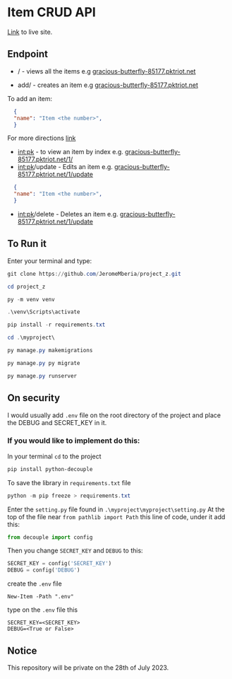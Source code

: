 # Item CRUD API

[Link](https://gracious-butterfly-85177.pktriot.net/) to live site.

## Endpoint

- / - views all the items e.g [gracious-butterfly-85177.pktriot.net](https://gracious-butterfly-85177.pktriot.net/)

- add/ - creates an item e.g [gracious-butterfly-85177.pktriot.net](https://gracious-butterfly-85177.pktriot.net/add/)
  
To add an item:

```json
  {
  "name": "Item <the number>",
  }
```
For more directions [link](https://github.com/JeromeMberia/project_z/blob/main/Directions.pdf)
- <int:pk> - to view an item by index e.g. [gracious-butterfly-85177.pktriot.net/1/](https://gracious-butterfly-85177.pktriot.net/1/)
- <int:pk>/update - Edits an item e.g. [gracious-butterfly-85177.pktriot.net/1/update](https://gracious-butterfly-85177.pktriot.net/1/update)

```json
  {
  "name": "Item <the number>",
  }
```

- <int:pk>/delete - Deletes an item e.g. [gracious-butterfly-85177.pktriot.net/1/update](https://gracious-butterfly-85177.pktriot.net/1/delete)

## To Run it 

Enter your terminal and type:

```powershell
git clone https://github.com/JeromeMberia/project_z.git
```

```powershell
cd project_z
```

```powershell
py -m venv venv
```

```powershell
.\venv\Scripts\activate
```

```powershell
pip install -r requirements.txt
```

```powershell
cd .\myproject\
```

```powershell
py manage.py makemigrations
```

```powershell
py manage.py py migrate
```

```powershell
py manage.py runserver
```
## On security 
I would usually add `.env` file on the root directory of the project and place the DEBUG and SECRET_KEY in it.

### If you would like to implement do this:

In your terminal `cd` to the project
```powershell
pip install python-decouple
```

To save the library in `requirements.txt` file
```powershell
python -m pip freeze > requirements.txt
```

Enter the `setting.py` file found in `.\myproject\myproject\setting.py`
At the top of the file near `from pathlib import Path` this line of code, under it add this:

```py
from decouple import config
```
Then you change `SECRET_KEY` and `DEBUG` to this:

```py
SECRET_KEY = config('SECRET_KEY')
DEBUG = config('DEBUG')
```
create the `.env` file
```
New-Item -Path ".env"
```
type on the `.env` file this

```
SECRET_KEY=<SECRET_KEY>
DEBUG=<True or False>
```

## Notice
This repository will be private on the 28th of July 2023. 

